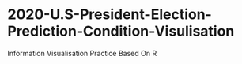 # 2020-U.S-President-Election-Prediction-Condition-Visulisation
Information Visualisation Practice Based On R
